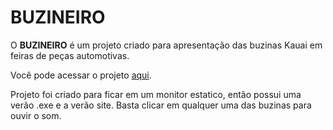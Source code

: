 # BUZINEIRO

O **BUZINEIRO** é um projeto criado para apresentação das buzinas Kauai em feiras de peças automotivas.

Você pode acessar o projeto [aqui](https://app-buzinas.vercel.app/).


Projeto foi criado para ficar em um monitor estatico, então possui uma verão .exe e a verão site.
Basta clicar em qualquer uma das buzinas para ouvir o som.
